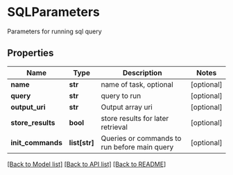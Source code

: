 # SQLParameters

Parameters for running sql query
## Properties
Name | Type | Description | Notes
------------ | ------------- | ------------- | -------------
**name** | **str** | name of task, optional | [optional] 
**query** | **str** | query to run | [optional] 
**output_uri** | **str** | Output array uri | [optional] 
**store_results** | **bool** | store results for later retrieval | [optional] 
**init_commands** | **list[str]** | Queries or commands to run before main query | [optional] 

[[Back to Model list]](../README.md#documentation-for-models) [[Back to API list]](../README.md#documentation-for-api-endpoints) [[Back to README]](../README.md)


